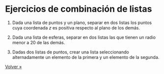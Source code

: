 # Ejercicios de combinación de listas

1. Dada una lista de puntos y un plano, separar en dos listas los puntos
   cuya coordenada $z$ es positiva respecto al plano de los demás.

2. Dada una lista de esferas, separar en dos listas las que tienen un
   radio menor a 20 de las demás.

3. Dadas dos listas de puntos, crear una lista seleccionando alternadamente
   un elemento de la primera y un elemento de la segunda.

[Volver »](..)
